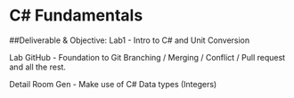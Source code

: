 # C# Fundamentals

##Deliverable & Objective: 
Lab1 - Intro to C# and Unit Conversion

Lab GitHub - Foundation to Git Branching / Merging / Conflict / Pull request and all the rest.

Detail Room Gen - Make use of C# Data types (Integers)